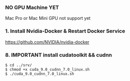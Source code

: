 ### NO GPU Machine YET
Mac Pro or Mac Mini GPU not support yet

### 1. Install Nvidia-Docker & Restart Docker Service
https://github.com/NVIDIA/nvidia-docker

### 8. **IMPORTANT** install cudatoolkit && cudnn

```
$ cd ../srv/
$ chmod +x cuda_9.0_cudnn_7.0_linux.sh
$ ./cuda_9.0_cudnn_7.0_linux.sh
```

